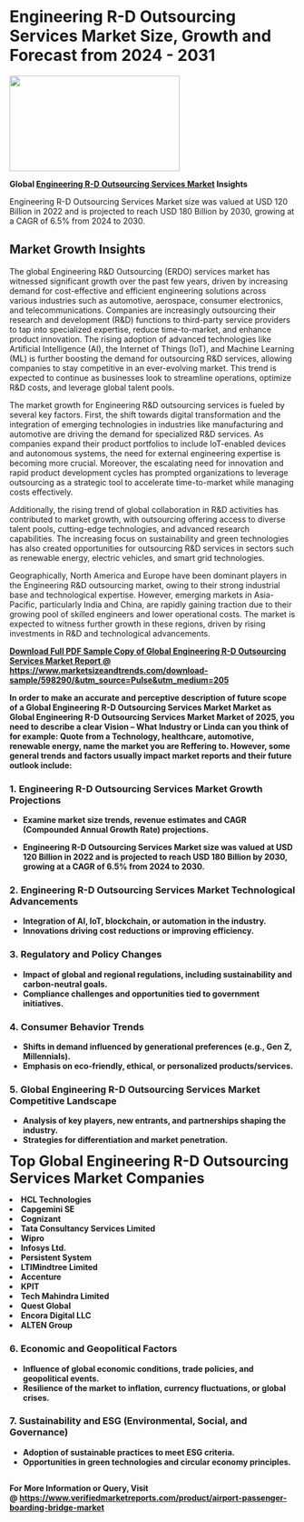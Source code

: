 <H1>Engineering R-D Outsourcing Services Market Size, Growth and Forecast from 2024 - 2031</H1><img class="aligncenter size-medium wp-image-584254" src="https://thirdeyenews.in/wp-content/uploads/2024/09/Global-Market-Research-300x168.jpeg" alt="" width="300" height="168" /><p><strong>Global&nbsp;<a href="https://www.marketsizeandtrends.com/download-sample/598290/&amp;utm_source=Pulse&amp;utm_medium=205">Engineering R-D Outsourcing Services Market</a> Insights</strong></p><p>Engineering R-D Outsourcing Services Market size was valued at USD 120 Billion in 2022 and is projected to reach USD 180 Billion by 2030, growing at a CAGR of 6.5% from 2024 to 2030.</p><p><h2>Market Growth Insights</h2> <p>The global Engineering R&D Outsourcing (ERDO) services market has witnessed significant growth over the past few years, driven by increasing demand for cost-effective and efficient engineering solutions across various industries such as automotive, aerospace, consumer electronics, and telecommunications. Companies are increasingly outsourcing their research and development (R&D) functions to third-party service providers to tap into specialized expertise, reduce time-to-market, and enhance product innovation. The rising adoption of advanced technologies like Artificial Intelligence (AI), the Internet of Things (IoT), and Machine Learning (ML) is further boosting the demand for outsourcing R&D services, allowing companies to stay competitive in an ever-evolving market. This trend is expected to continue as businesses look to streamline operations, optimize R&D costs, and leverage global talent pools.</p> <p><strong><a href="#"></a></strong></p> <p>The market growth for Engineering R&D outsourcing services is fueled by several key factors. First, the shift towards digital transformation and the integration of emerging technologies in industries like manufacturing and automotive are driving the demand for specialized R&D services. As companies expand their product portfolios to include IoT-enabled devices and autonomous systems, the need for external engineering expertise is becoming more crucial. Moreover, the escalating need for innovation and rapid product development cycles has prompted organizations to leverage outsourcing as a strategic tool to accelerate time-to-market while managing costs effectively.</p> <p>Additionally, the rising trend of global collaboration in R&D activities has contributed to market growth, with outsourcing offering access to diverse talent pools, cutting-edge technologies, and advanced research capabilities. The increasing focus on sustainability and green technologies has also created opportunities for outsourcing R&D services in sectors such as renewable energy, electric vehicles, and smart grid technologies.</p> <p>Geographically, North America and Europe have been dominant players in the Engineering R&D outsourcing market, owing to their strong industrial base and technological expertise. However, emerging markets in Asia-Pacific, particularly India and China, are rapidly gaining traction due to their growing pool of skilled engineers and lower operational costs. The market is expected to witness further growth in these regions, driven by rising investments in R&D and technological advancements.</p> <p><strong><a href="#"></p><p><span class=""><strong>Download Full PDF Sample Copy of Global Engineering R-D Outsourcing Services Market Report</strong> @ <a href="https://www.marketsizeandtrends.com/download-sample/598290/&amp;utm_source=Pulse&amp;utm_medium=205" target="_blank">https://www.marketsizeandtrends.com/download-sample/598290/&amp;utm_source=Pulse&amp;utm_medium=205</a></span></p><p>In order to make an accurate and perceptive description of future scope of a Global&nbsp;Engineering R-D Outsourcing Services Market Market as Global&nbsp;Engineering R-D Outsourcing Services Market Market of 2025, you need to describe a clear Vision &ndash; What Industry or Linda can you think of for example: Quote from a Technology, healthcare, automotive, renewable energy, name the market you are Reffering to. However, some general trends and factors usually impact market reports and their future outlook include:</p><h3>1.&nbsp;<strong>Engineering R-D Outsourcing Services Market Growth Projections</strong></h3><ul><li>Examine market size trends, revenue estimates and CAGR (Compounded Annual Growth Rate) projections.</li><li><p>Engineering R-D Outsourcing Services Market size was valued at USD 120 Billion in 2022 and is projected to reach USD 180 Billion by 2030, growing at a CAGR of 6.5% from 2024 to 2030.</p></li></ul><h3>2.&nbsp;<strong>Engineering R-D Outsourcing Services Market Technological Advancements</strong></h3><ul><li>Integration of AI, IoT, blockchain, or automation in the industry.</li><li>Innovations driving cost reductions or improving efficiency.</li></ul><h3>3.&nbsp;<strong>Regulatory and Policy Changes</strong></h3><ul><li>Impact of global and regional regulations, including sustainability and carbon-neutral goals.</li><li>Compliance challenges and opportunities tied to government initiatives.</li></ul><h3>4.&nbsp;<strong>Consumer Behavior Trends</strong></h3><ul><li>Shifts in demand influenced by generational preferences (e.g., Gen Z, Millennials).</li><li>Emphasis on eco-friendly, ethical, or personalized products/services.</li></ul><h3>5.&nbsp;<strong>Global Engineering R-D Outsourcing Services Market Competitive Landscape</strong></h3><ul><li>Analysis of key players, new entrants, and partnerships shaping the industry.</li><li>Strategies for differentiation and market penetration.</li></ul><p data-pm-slice="1 1 []"><span style="color: inherit; font-family: inherit; font-size: 25px;">Top Global Engineering R-D Outsourcing Services Market Companies</span></p><div class="" data-test-id=""><p><li>HCL Technologies</li><li> Capgemini SE</li><li> Cognizant</li><li> Tata Consultancy Services Limited</li><li> Wipro</li><li> Infosys Ltd.</li><li> Persistent System</li><li> LTIMindtree Limited</li><li> Accenture</li><li> KPIT</li><li> Tech Mahindra Limited</li><li> Quest Global</li><li> Encora Digital LLC</li><li> ALTEN Group</li></p></div><h3>6.&nbsp;<strong>Economic and Geopolitical Factors</strong></h3><ul><li>Influence of global economic conditions, trade policies, and geopolitical events.</li><li>Resilience of the market to inflation, currency fluctuations, or global crises.</li></ul><h3>7.&nbsp;<strong>Sustainability and ESG (Environmental, Social, and Governance)</strong></h3><ul><li>Adoption of sustainable practices to meet ESG criteria.</li><li>Opportunities in green technologies and circular economy principles.</li></ul><h2><strong style="font-size: 14px;">For More Information or Query, Visit @&nbsp;</strong><a style="background-color: #ffffff; font-size: 14px;" href="https://www.marketsizeandtrends.com/report/engineering-r-d-outsourcing-services-market/" target="_blank">https://www.verifiedmarketreports.com/product/airport-passenger-boarding-bridge-market</a></h2>
